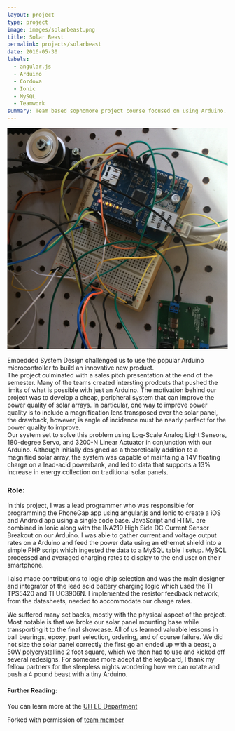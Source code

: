 ```yaml
---
layout: project
type: project
image: images/solarbeast.png
title: Solar Beast
permalink: projects/solarbeast
date: 2016-05-30
labels:
  - angular.js
  - Arduino
  - Cordova
  - Ionic
  - MySQL
  - Teamwork
summary: Team based sophomore project course focused on using Arduino.
---
```

<div class="ui large rounded images">
  <img class="ui image" src="../images/solarbeast.png">
</div>

Embedded System Design challenged us to use the popular Arduino microcontroller to build an innovative new product.  
The project culminated with a sales pitch presentation at the end of the semester.  Many of the teams created intersting
 prodcuts that pushed the limits of what is possible with just an Arduino. 
 The motivation behind our project was to develop a cheap, peripheral system that can improve the power quality of 
 solar arrays.  In particular, one way to improve power quality is to include a magnification lens transposed over the 
 solar panel, the drawback, however, is angle of incidence must be nearly perfect for the power quality to improve.  
 Our system set to solve this problem using Log-Scale Analog Light Sensors, 180-degree Servo, and 3200-N Linear 
 Actuator in conjunction with our Arduino.  Although initially designed as a theoretically addition to a magnified 
 solar array, the system was capable of maintaing a 14V floating charge on a lead-acid powerbank, and led to data that 
 supports a 13% increase in energy collection on traditional solar panels.

### Role:

In this project, I was a lead programmer who was responsible for programming the PhoneGap app using angular.js and Ionic to create a iOS and Android app using a single code base. JavaScript and HTML are combined in Ionic along with the INA219 High Side DC Current Sensor Breakout on our Arduino. I was able to gather current and voltage output rates on a Arduino and feed the power data using an ethernet shield into a simple PHP script which ingested the data to a MySQL table I setup. MySQL processed and averaged charging rates to display to the end user on their smartphone.

I also made contributions to logic chip selection and was the main designer and integrator of the lead acid battery charging logic which used the TI TPS5420 and TI UC3906N. I implemented the resistor feedback network, from the datasheets, needed to accommodate our charge rates.  

We suffered many set backs, mostly with the physical aspect of the project. Most notable is that we broke our solar panel mounting base while transporting it to the final showcase. All of us learned valuable lessons in ball bearings, epoxy, part selection, ordering, and of course failure. We did not size the solar panel correctly the first go an ended up with a beast, a 50W polycrystalline 2 foot square, which we then had to use and kicked off several redesigns. For someone more adept at the keyboard, I thank my fellow partners for the sleepless nights wondering how we can rotate and push a 4 pound beast with a tiny Arduino.

#### Further Reading:

You can learn more at the [UH EE Department](http://ee.hawaii.edu)
   
Forked with permission of [team member](https://github.com/icarus0/unjammy.github.io/blob/master/projects/solarbeast.md)